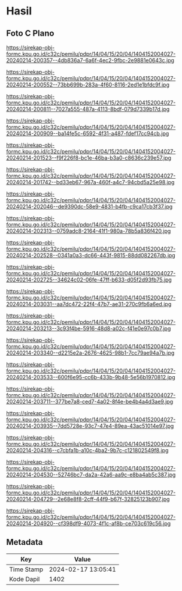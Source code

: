# Hasil

## Foto C Plano

https://sirekap-obj-formc.kpu.go.id/c32c/pemilu/pdpr/14/04/15/20/04/1404152004027-20240214-200357--4db836a7-6a6f-4ec2-9fbc-2e9881e0643c.jpg

https://sirekap-obj-formc.kpu.go.id/c32c/pemilu/pdpr/14/04/15/20/04/1404152004027-20240214-200552--73bb699b-283a-4f60-8116-2ed1e1bfdc9f.jpg

https://sirekap-obj-formc.kpu.go.id/c32c/pemilu/pdpr/14/04/15/20/04/1404152004027-20240214-200811--7027a555-487a-4113-8bdf-079d7339b17d.jpg

https://sirekap-obj-formc.kpu.go.id/c32c/pemilu/pdpr/14/04/15/20/04/1404152004027-20240214-200909--ba14fe5c-6592-4f31-a487-fdef17cc94cb.jpg

https://sirekap-obj-formc.kpu.go.id/c32c/pemilu/pdpr/14/04/15/20/04/1404152004027-20240214-201523--f9f226f8-bc1e-46ba-b3a0-c8636c239e57.jpg

https://sirekap-obj-formc.kpu.go.id/c32c/pemilu/pdpr/14/04/15/20/04/1404152004027-20240214-201742--bd33eb67-967a-460f-a4c7-94cbd5a25e98.jpg

https://sirekap-obj-formc.kpu.go.id/c32c/pemilu/pdpr/14/04/15/20/04/1404152004027-20240214-202046--de9390dc-58e9-4831-b4fb-c9ca17cb3f37.jpg

https://sirekap-obj-formc.kpu.go.id/c32c/pemilu/pdpr/14/04/15/20/04/1404152004027-20240214-202313--0759adc8-2164-41f1-980a-78b5a836f420.jpg

https://sirekap-obj-formc.kpu.go.id/c32c/pemilu/pdpr/14/04/15/20/04/1404152004027-20240214-202528--0341a0a3-dc66-443f-9815-88dd082267db.jpg

https://sirekap-obj-formc.kpu.go.id/c32c/pemilu/pdpr/14/04/15/20/04/1404152004027-20240214-202725--34624c02-06fe-47ff-b633-d05f2d93fb75.jpg

https://sirekap-obj-formc.kpu.go.id/c32c/pemilu/pdpr/14/04/15/20/04/1404152004027-20240214-203031--aa7dc472-22f4-47b7-ae31-270c9fb6a6ed.jpg

https://sirekap-obj-formc.kpu.go.id/c32c/pemilu/pdpr/14/04/15/20/04/1404152004027-20240214-203213--3c93f4be-5916-48d8-a02c-f41e0e97c0b7.jpg

https://sirekap-obj-formc.kpu.go.id/c32c/pemilu/pdpr/14/04/15/20/04/1404152004027-20240214-203340--d2215e2a-2676-4625-98b1-7cc79ae94a7b.jpg

https://sirekap-obj-formc.kpu.go.id/c32c/pemilu/pdpr/14/04/15/20/04/1404152004027-20240214-203533--600f6e95-cc6b-433b-9b48-5e56b1970812.jpg

https://sirekap-obj-formc.kpu.go.id/c32c/pemilu/pdpr/14/04/15/20/04/1404152004027-20240214-203711--377be7a8-ced7-4a02-8f4e-be4b4a4d3ae9.jpg

https://sirekap-obj-formc.kpu.go.id/c32c/pemilu/pdpr/14/04/15/20/04/1404152004027-20240214-203935--7dd5728e-93c7-47e4-89ea-43ac51014e97.jpg

https://sirekap-obj-formc.kpu.go.id/c32c/pemilu/pdpr/14/04/15/20/04/1404152004027-20240214-204316--c7cbfa1b-a10c-4ba2-9b7c-c121802549f8.jpg

https://sirekap-obj-formc.kpu.go.id/c32c/pemilu/pdpr/14/04/15/20/04/1404152004027-20240214-204530--52746bc7-da2a-42a6-aa9c-e8ba4ab5c387.jpg

https://sirekap-obj-formc.kpu.go.id/c32c/pemilu/pdpr/14/04/15/20/04/1404152004027-20240214-204729--2e68e8f8-2cff-44f9-b67f-32825123b907.jpg

https://sirekap-obj-formc.kpu.go.id/c32c/pemilu/pdpr/14/04/15/20/04/1404152004027-20240214-204920--cf398df9-4073-4f1c-af8b-ce703c619c56.jpg


## Metadata

| Key        | Value               |
| ---------- | ------------------- |
| Time Stamp | 2024-02-17 13:05:41 |
| Kode Dapil | 1402                |




